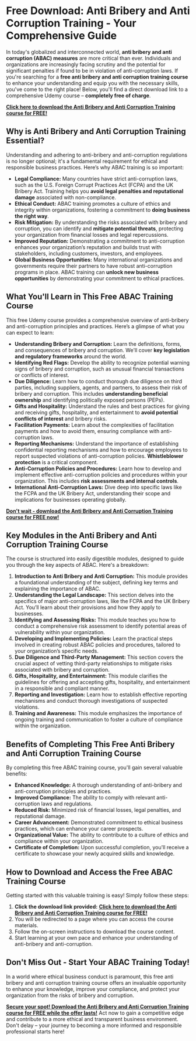 # Free Download: Anti Bribery and Anti Corruption Training - Your Comprehensive Guide

In today's globalized and interconnected world, **anti bribery and anti corruption (ABAC) measures** are more critical than ever. Individuals and organizations are increasingly facing scrutiny and the potential for significant penalties if found to be in violation of anti-corruption laws. If you're searching for a **free anti bribery and anti corruption training course** to enhance your understanding and equip you with the necessary skills, you've come to the right place! Below, you'll find a direct download link to a comprehensive Udemy course – **completely free of charge**.

[**Click here to download the Anti Bribery and Anti Corruption Training course for FREE!**](https://udemywork.com/anti-bribery-and-anti-corruption-training)

## Why is Anti Bribery and Anti Corruption Training Essential?

Understanding and adhering to anti-bribery and anti-corruption regulations is no longer optional; it's a fundamental requirement for ethical and responsible business practices. Here’s why ABAC training is so important:

*   **Legal Compliance:**  Many countries have strict anti-corruption laws, such as the U.S. Foreign Corrupt Practices Act (FCPA) and the UK Bribery Act.  Training helps you **avoid legal penalties and reputational damage** associated with non-compliance.
*   **Ethical Conduct:** ABAC training promotes a culture of ethics and integrity within organizations, fostering a commitment to **doing business the right way**.
*   **Risk Mitigation:**  By understanding the risks associated with bribery and corruption, you can identify and **mitigate potential threats**, protecting your organization from financial losses and legal repercussions.
*   **Improved Reputation:**  Demonstrating a commitment to anti-corruption enhances your organization’s reputation and builds trust with stakeholders, including customers, investors, and employees.
*   **Global Business Opportunities:** Many international organizations and governments require their partners to have robust anti-corruption programs in place.  ABAC training can **unlock new business opportunities** by demonstrating your commitment to ethical practices.

## What You'll Learn in This Free ABAC Training Course

This free Udemy course provides a comprehensive overview of anti-bribery and anti-corruption principles and practices. Here’s a glimpse of what you can expect to learn:

*   **Understanding Bribery and Corruption:**  Learn the definitions, forms, and consequences of bribery and corruption.  We'll cover **key legislation and regulatory frameworks** around the world.
*   **Identifying Red Flags:**  Develop the ability to recognize potential warning signs of bribery and corruption, such as unusual financial transactions or conflicts of interest.
*   **Due Diligence:**  Learn how to conduct thorough due diligence on third parties, including suppliers, agents, and partners, to assess their risk of bribery and corruption.  This includes **understanding beneficial ownership** and identifying politically exposed persons (PEPs).
*   **Gifts and Hospitality:**  Understand the rules and best practices for giving and receiving gifts, hospitality, and entertainment to **avoid potential conflicts of interest** and bribery risks.
*   **Facilitation Payments:**  Learn about the complexities of facilitation payments and how to avoid them, ensuring compliance with anti-corruption laws.
*   **Reporting Mechanisms:**  Understand the importance of establishing confidential reporting mechanisms and how to encourage employees to report suspected violations of anti-corruption policies.  **Whistleblower protection** is a critical component.
*   **Anti-Corruption Policies and Procedures:**  Learn how to develop and implement effective anti-corruption policies and procedures within your organization.  This includes **risk assessments and internal controls**.
*   **International Anti-Corruption Laws:** Dive deep into specific laws like the FCPA and the UK Bribery Act, understanding their scope and implications for businesses operating globally.

[**Don't wait - download the Anti Bribery and Anti Corruption Training course for FREE now!**](https://udemywork.com/anti-bribery-and-anti-corruption-training)

## Key Modules in the Anti Bribery and Anti Corruption Training Course

The course is structured into easily digestible modules, designed to guide you through the key aspects of ABAC. Here's a breakdown:

1.  **Introduction to Anti Bribery and Anti Corruption:** This module provides a foundational understanding of the subject, defining key terms and explaining the importance of ABAC.
2.  **Understanding the Legal Landscape:** This section delves into the specifics of major anti-corruption laws, like the FCPA and the UK Bribery Act. You’ll learn about their provisions and how they apply to businesses.
3.  **Identifying and Assessing Risks:** This module teaches you how to conduct a comprehensive risk assessment to identify potential areas of vulnerability within your organization.
4.  **Developing and Implementing Policies:** Learn the practical steps involved in creating robust ABAC policies and procedures, tailored to your organization’s specific needs.
5.  **Due Diligence and Third-Party Management:** This section covers the crucial aspect of vetting third-party relationships to mitigate risks associated with bribery and corruption.
6.  **Gifts, Hospitality, and Entertainment:** This module clarifies the guidelines for offering and accepting gifts, hospitality, and entertainment in a responsible and compliant manner.
7.  **Reporting and Investigation:** Learn how to establish effective reporting mechanisms and conduct thorough investigations of suspected violations.
8.  **Training and Awareness:** This module emphasizes the importance of ongoing training and communication to foster a culture of compliance within the organization.

## Benefits of Completing This Free Anti Bribery and Anti Corruption Training Course

By completing this free ABAC training course, you'll gain several valuable benefits:

*   **Enhanced Knowledge:**  A thorough understanding of anti-bribery and anti-corruption principles and practices.
*   **Improved Compliance:**  The ability to comply with relevant anti-corruption laws and regulations.
*   **Reduced Risk:**  Minimized risk of financial losses, legal penalties, and reputational damage.
*   **Career Advancement:**  Demonstrated commitment to ethical business practices, which can enhance your career prospects.
*   **Organizational Value:**  The ability to contribute to a culture of ethics and compliance within your organization.
*   **Certificate of Completion:** Upon successful completion, you'll receive a certificate to showcase your newly acquired skills and knowledge.

## How to Download and Access the Free ABAC Training Course

Getting started with this valuable training is easy! Simply follow these steps:

1.  **Click the download link provided:** [**Click here to download the Anti Bribery and Anti Corruption Training course for FREE!**](https://udemywork.com/anti-bribery-and-anti-corruption-training)
2.  You will be redirected to a page where you can access the course materials.
3.  Follow the on-screen instructions to download the course content.
4.  Start learning at your own pace and enhance your understanding of anti-bribery and anti-corruption.

## Don't Miss Out - Start Your ABAC Training Today!

In a world where ethical business conduct is paramount, this free anti bribery and anti corruption training course offers an invaluable opportunity to enhance your knowledge, improve your compliance, and protect your organization from the risks of bribery and corruption.

[**Secure your spot! Download the Anti Bribery and Anti Corruption Training course for FREE while the offer lasts!**](https://udemywork.com/anti-bribery-and-anti-corruption-training) Act now to gain a competitive edge and contribute to a more ethical and transparent business environment. Don't delay – your journey to becoming a more informed and responsible professional starts here!

